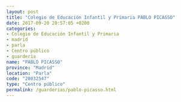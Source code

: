 ```yaml
---
layout: post
title: "Colegio de Educación Infantil y Primaria PABLO PICASSO"
date: 2017-09-20 20:57:05 +0200
categories:
- Colegio de Educación Infantil y Primaria
- madrid
- parla
- Centro público
- guarderia
name: "PABLO PICASSO"
province: "Madrid"
location: "Parla"
code: "28032547"
type: "Centro público"
permalink: /guarderias/pablo-picasso.html
---
```

